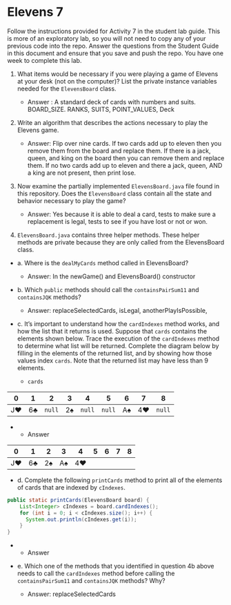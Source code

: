 # Elevens 7

Follow the instructions provided for Activity 7 in the student lab guide. This is more of an exploratory lab, so you will not need to copy any of your previous code into the repo. Answer the questions from the Student Guide in this document and ensure that you save and push the repo. You have one week to complete this lab.

1. What items would be necessary if you were playing a game of Elevens at your desk (not on the computer)? List the private instance variables needed for the `ElevensBoard` class.

    * Answer : A standard deck of cards with numbers and suits. BOARD_SIZE. RANKS, SUITS, POINT_VALUES, Deck

2. Write an algorithm that describes the actions necessary to play the Elevens game.

    * Answer: Flip over nine cards. If two cards add up to eleven then you remove them from the board and replace them.
    If there is a jack, queen, and king on the board then you can remove them and replace them. If no two cards add up to eleven and there a jack, queen, AND a king are not present, then print lose.

3. Now examine the partially implemented `ElevensBoard.java` file found in this repository. Does the `ElevensBoard` class contain all the state and behavior necessary to play the game?

    * Answer: Yes because it is able to deal a card, tests to make sure a replacement is legal, tests to see if you have lost or not or won.

4. `ElevensBoard.java` contains three helper methods. These helper methods are private because they are only called from the ElevensBoard class.

  * a. Where is the `dealMyCards` method called in ElevensBoard?

      * Answer: In the newGame() and ElevensBoard() constructor

  * b. Which `public` methods should call the `containsPairSum11` and `containsJQK` methods?

      * Answer: replaceSelectedCards, isLegal, anotherPlayIsPossible,

  * c. It’s important to understand how the `cardIndexes` method works, and how the list that it returns is used. Suppose that `cards` contains the elements shown below. Trace the execution of the `cardIndexes` method to determine what list will be returned. Complete the diagram below by filling in the elements of the returned list, and by showing how those values index `cards`. Note that the returned list may have less than 9 elements.

    * `cards`

| 0  | 1  |  2   | 3  |  4   |  5   | 6  | 7  |  8   |
|:--:|:--:|:----:|:--:|:----:|:----:|:--:|:--:|:----:|
| J♥ | 6♣ |`null`| 2♠ |`null`|`null`| A♠ | 4♥ |`null`|

   *  * Answer

| 0  | 1  | 2  | 3  | 4  | 5  | 6  | 7  | 8  |
|:--:|:--:|:--:|:--:|:--:|:--:|:--:|:--:|:--:|
| J♥  | 6♣| 2♠ | A♠ | 4♥ |    |    |    |    |

  * d. Complete the following `printCards` method to print all of the elements of cards that are indexed by `cIndexes`.
```java
public static printCards(ElevensBoard board) {
    List<Integer> cIndexes = board.cardIndexes();
    for (int i = 0; i < cIndexes.size(); i++) {
      System.out.println(cIndexes.get(i));
    }
}
```

  *  * Answer

  * e. Which one of the methods that you identified in question 4b above needs to call the `cardIndexes` method before calling the `containsPairSum11` and `containsJQK` methods? Why?

      * Answer: replaceSelectedCards
